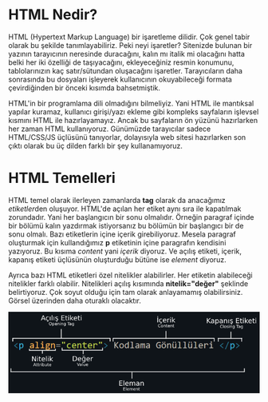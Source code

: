 # HTML Nedir?

HTML (Hypertext Markup Language) bir işaretleme dilidir. Çok genel tabir olarak bu şekilde tanımlayabiliriz. Peki neyi işaretler? Sitenizde bulunan bir yazının tarayıcının neresinde duracağını, kalın mı italik mi olacağını hatta belki her iki özelliği de taşıyacağını, ekleyeceğiniz resmin konumunu, tablolarınızın kaç satır/sütundan oluşacağını işaretler. Tarayıcıların daha sonrasında bu dosyaları işleyerek kullanıcının okuyabileceği formata çevirdiğinden bir önceki kısımda bahsetmiştik.

HTML'in bir programlama dili olmadığını bilmeliyiz. Yani HTML ile mantıksal yapılar kuramaz, kullanıcı girişi/yazı ekleme gibi kompleks sayfaların işlevsel kısmını HTML ile hazırlayamayız. Ancak bu sayfaların ön yüzünü hazırlarken her zaman HTML kullanıyoruz. Günümüzde tarayıcılar sadece HTML/CSS/JS üçlüsünü tanıyorlar, dolayısıyla web sitesi hazırlarken son çıktı olarak bu üç dilden farklı bir şey kullanamıyoruz.

# HTML Temelleri

HTML temel olarak ilerleyen zamanlarda **tag** olarak da anacağımız *etiketler*den oluşuyor. HTML'de açılan her etiket aynı sıra ile kapatılmak zorundadır. Yani her başlangıcın bir sonu olmalıdır. Örneğin paragraf içinde bir bölümü kalın yazdırmak istiyorsanız bu bölümün bir başlangıcı bir de sonu olmalı. Bazı etiketlerin içine içerik girebiliyoruz. Mesela paragraf oluşturmak için kullandığımız **p** etiketinin içine paragrafın kendisini yazıyoruz. Bu kısıma *content* yani *içerik* diyoruz. Ve açılış etiketi, içerik, kapanış etiketi üçlüsünün oluşturduğu bütüne ise *element* diyoruz. 

Ayrıca bazı HTML etiketleri özel nitelikler alabilirler. Her etiketin alabileceği nitelikler farklı olabilir. Nitelikleri açılış kısımında **nitelik="değer"** şeklinde belirtiyoruz. Çok soyut olduğu için tam olarak anlayamamış olabilirsiniz. Görsel üzerinden daha oturaklı olacaktır.

![htmlfundamentals](../0-static/anatomy-of-html-element.png '')
